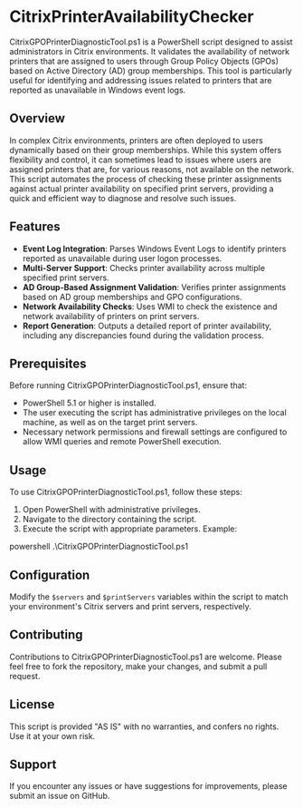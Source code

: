 # CitrixPrinterAvailabilityChecker
CitrixGPOPrinterDiagnosticTool.ps1 is a PowerShell script designed to assist administrators in Citrix environments. It validates the availability of network printers that are assigned to users through Group Policy Objects (GPOs) based on Active Directory (AD) group memberships. This tool is particularly useful for identifying and addressing issues related to printers that are reported as unavailable in Windows event logs.

## Overview
In complex Citrix environments, printers are often deployed to users dynamically based on their group memberships. While this system offers flexibility and control, it can sometimes lead to issues where users are assigned printers that are, for various reasons, not available on the network. This script automates the process of checking these printer assignments against actual printer availability on specified print servers, providing a quick and efficient way to diagnose and resolve such issues.

## Features
- **Event Log Integration**: Parses Windows Event Logs to identify printers reported as unavailable during user logon processes.
- **Multi-Server Support**: Checks printer availability across multiple specified print servers.
- **AD Group-Based Assignment Validation**: Verifies printer assignments based on AD group memberships and GPO configurations.
- **Network Availability Checks**: Uses WMI to check the existence and network availability of printers on print servers.
- **Report Generation**: Outputs a detailed report of printer availability, including any discrepancies found during the validation process.

## Prerequisites
Before running CitrixGPOPrinterDiagnosticTool.ps1, ensure that:
- PowerShell 5.1 or higher is installed.
- The user executing the script has administrative privileges on the local machine, as well as on the target print servers.
- Necessary network permissions and firewall settings are configured to allow WMI queries and remote PowerShell execution.

## Usage
To use CitrixGPOPrinterDiagnosticTool.ps1, follow these steps:
1. Open PowerShell with administrative privileges.
2. Navigate to the directory containing the script.
3. Execute the script with appropriate parameters. Example:

powershell
.\CitrixGPOPrinterDiagnosticTool.ps1

## Configuration
Modify the `$servers` and `$printServers` variables within the script to match your environment's Citrix servers and print servers, respectively.

## Contributing
Contributions to CitrixGPOPrinterDiagnosticTool.ps1 are welcome. Please feel free to fork the repository, make your changes, and submit a pull request.

## License
This script is provided "AS IS" with no warranties, and confers no rights. Use it at your own risk.

## Support
If you encounter any issues or have suggestions for improvements, please submit an issue on GitHub.
